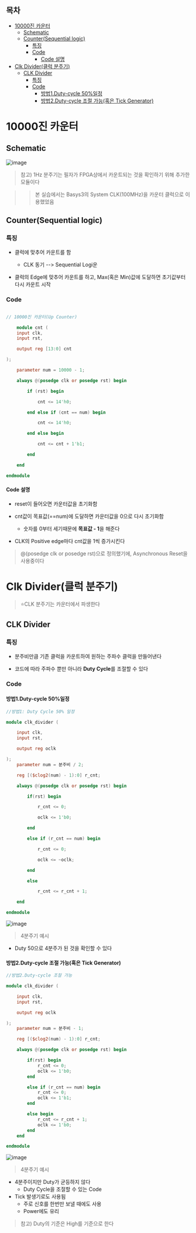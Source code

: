 ## 목차

- [10000진 카운터](#10000진-카운터)
  - [Schematic](#schematic)
  - [Counter(Sequential logic)](#countersequential-logic)
    - [특징](#특징)
    - [Code](#code)
      - [Code 설명](#code-설명)
- [Clk Divider(클럭 분주기)](#clk-divider클럭-분주기)
  - [CLK Divider](#clk-divider)
    - [특징](#특징-1)
    - [Code](#code-1)
      - [방법1.Duty-cycle 50%일정](#방법1duty-cycle-50일정)
      - [방법2.Duty-cycle 조절 가능(혹은 Tick Generator)](#방법2duty-cycle-조절-가능혹은-tick-generator)



# 10000진 카운터

## Schematic

![image](https://github.com/user-attachments/assets/909664b3-265c-41ec-acf9-819aae60a0ec)<br>

> 참고) 1Hz 분주기는 필자가 FPGA상에서 카운트되는 것을 확인하기 위해 추가한 모듈이다

> > 본 실습에서는 Basys3의 System CLK(100MHz)을 카운터 클럭으로 이용했었음



## Counter(Sequential logic)

### 특징

- 클럭에 맞추어 카운트를 함

  - CLK 동기 --> Sequential Logi운

- 클럭의 Edge에 맞추어 카운트를 하고, Max(혹은 Min)값에 도달하면 초기값부터 다시 카운트 시작

### Code

```verilog

// 10000진 카운터(Up Counter)

	module cnt (
    input clk,
    input rst,

    output reg [13:0] cnt

);

    parameter num = 10000 - 1;

    always @(posedge clk or posedge rst) begin

        if (rst) begin

            cnt <= 14'h0;

        end else if (cnt == num) begin

            cnt <= 14'h0;

        end else begin

            cnt <= cnt + 1'b1;

        end

    end

endmodule

```

#### Code 설명

- reset이 들어오면 카운터값을 초기화함

- cnt값이 목표값(==num)에 도달하면 카운터값을 0으로 다시 초기화함

  - 숫자를 0부터 세기때문에 **목표값 - 1**을 해준다

- CLK의 Positive edge마다 cnt값을 1씩 증가시킨다

> @(posedge clk or posedge rst)으로 정의했기에, Asynchronous Reset을 사용중이다



# Clk Divider(클럭 분주기)

> ⭐CLK 분주기는 카운터에서 파생한다



## CLK Divider

### 특징

- 분주비만큼 기존 클럭을 카운트하여 원하는 주파수 클럭을 만들어낸다

- 코드에 따라 주파수 뿐만 아니라 **Duty Cycle**를 조절할 수 있다



### Code

#### 방법1.Duty-cycle 50%일정
```verilog
//방법1: Duty Cycle 50% 일정

module clk_divider (

    input clk,
    input rst,

    output reg oclk

);
    parameter num = 분주비 / 2;

    reg [($clog2(num) - 1):0] r_cnt;

    always @(posedge clk or posedge rst) begin

        if(rst) begin

            r_cnt <= 0;

            oclk <= 1'b0;

        end

        else if (r_cnt == num) begin

            r_cnt <= 0;

            oclk <= ~oclk;

        end

        else

            r_cnt <= r_cnt + 1;

    end

endmodule
```
![image](https://github.com/user-attachments/assets/d69dd036-d8f7-4f87-9e50-605f14375347)<br>
> 4분주기 예시

- Duty 50으로 4분주가 된 것을 확인할 수 있다

#### 방법2.Duty-cycle 조절 가능(혹은 Tick Generator)
```verilog
//방법2.Duty-cycle 조절 가능

module clk_divider (

    input clk,
    input rst,

    output reg oclk

);
    parameter num = 분주비 - 1;

    reg [($clog2(num) - 1):0] r_cnt;

    always @(posedge clk or posedge rst) begin

        if(rst) begin
            r_cnt <= 0;
            oclk <= 1'b0;
        end

        else if (r_cnt == num) begin
            r_cnt <= 0;
            oclk <= 1'b1;
        end

        else begin
            r_cnt <= r_cnt + 1;
            oclk <= 1'b0;
        end
    end

endmodule
```
![image](https://github.com/user-attachments/assets/52175d6f-ca5b-4e4e-b6b9-0f00896e99f6)<br>
> 4분주기 예시

- 4분주이지만 Duty가 균등하지 않다
  - Duty Cycle을 조절할 수 있는 Code
- Tick 발생기로도 사용됨
  - 주로 신호를 한번만 보낼 때에도 사용
  - Power에도 유리

>참고) Duty의 기준은 High를 기준으로 한다
